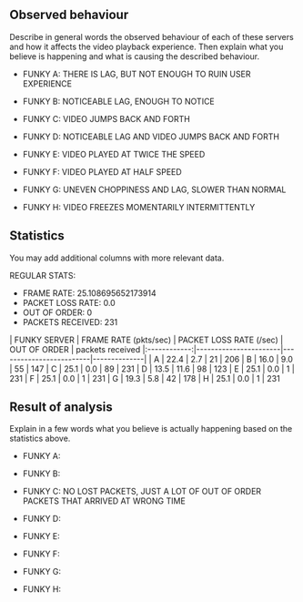 ## Observed behaviour

Describe in general words the observed behaviour of each of these servers and
how it affects the video playback experience. Then explain what you believe is
happening and what is causing the described behaviour.

* FUNKY A: THERE IS LAG, BUT NOT ENOUGH TO RUIN USER EXPERIENCE

* FUNKY B: NOTICEABLE LAG, ENOUGH TO NOTICE

* FUNKY C: VIDEO JUMPS BACK AND FORTH

* FUNKY D: NOTICEABLE LAG AND VIDEO JUMPS BACK AND FORTH

* FUNKY E: VIDEO PLAYED AT TWICE THE SPEED

* FUNKY F: VIDEO PLAYED AT HALF SPEED

* FUNKY G: UNEVEN CHOPPINESS AND LAG, SLOWER THAN NORMAL

* FUNKY H: VIDEO FREEZES MOMENTARILY INTERMITTENTLY


## Statistics

You may add additional columns with more relevant data.

REGULAR STATS:
 - FRAME RATE: 25.108695652173914
 - PACKET LOSS RATE: 0.0       
 - OUT OF ORDER: 0
 - PACKETS RECEIVED: 231

| FUNKY SERVER | FRAME RATE (pkts/sec) | PACKET LOSS RATE (/sec) | OUT OF ORDER | packets received
|:------------:|-----------------------|-------------------------|--------------|
|      A       |          22.4         |           2.7           |      21      | 206
|      B       |          16.0         |           9.0           |      55      | 147
|      C       |          25.1         |           0.0           |      89      | 231
|      D       |          13.5         |           11.6          |      98      | 123
|      E       |          25.1         |           0.0           |      1       | 231
|      F       |          25.1         |           0.0           |      1       | 231
|      G       |          19.3         |           5.8           |      42      | 178
|      H       |          25.1         |           0.0           |      1       | 231


## Result of analysis

Explain in a few words what you believe is actually happening based on the statistics above.

* FUNKY A:

* FUNKY B:

* FUNKY C: NO LOST PACKETS, JUST A LOT OF OUT OF ORDER PACKETS THAT ARRIVED AT WRONG TIME

* FUNKY D:

* FUNKY E:

* FUNKY F:

* FUNKY G:

* FUNKY H:
